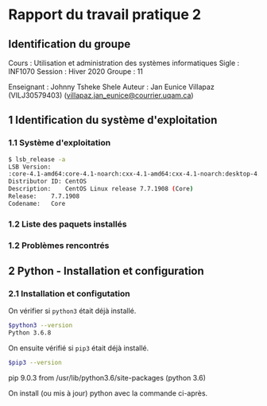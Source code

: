 # Rapport du travail pratique 2

## Identification du groupe

Cours      : Utilisation et administration des systèmes informatiques
Sigle      : INF1070
Session    : Hiver 2020
Groupe     : 11

Enseignant : Johnny Tsheke Shele
Auteur     : Jan Eunice Villapaz (VILJ30579403) (villapaz.jan_eunice@courrier.uqam.ca)

## 1 Identification du système d'exploitation
### 1.1 Système d'exploitation 

```sh
$ lsb_release -a
LSB Version:
:core-4.1-amd64:core-4.1-noarch:cxx-4.1-amd64:cxx-4.1-noarch:desktop-4.1-amd64:desktop-4.1-noarch:languages-4.1-amd64:languages-4.1-noarch:printing-4.1-amd64:printing-4.1-noarch
Distributor ID: CentOS
Description:    CentOS Linux release 7.7.1908 (Core)
Release:    7.7.1908
Codename:   Core

```

### 1.2 Liste des paquets installés
### 1.2 Problèmes rencontrés

## 2 Python - Installation et configuration

### 2.1 Installation et configutation

On vérifier si `python3` était déjà installé.

```sh
$python3 --version
Python 3.6.8
```

On ensuite vérifié si `pip3` était déjà installé.

```sh
$pip3 --version
```
pip 9.0.3 from /usr/lib/python3.6/site-packages (python 3.6)

On install (ou mis à jour) python  avec la commande ci-après.

```sh
```
